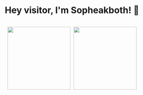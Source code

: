 <div align="center">
  <h1>Hey visitor, I'm Sopheakboth! 👋</h1>
  <br>
</div>

<div align="center">
<!--   <h2>✨ My Github Stats ✨</h2>
  <br> -->
  <div style="display: flex; justify-content: center; gap: 10px;">
    <a href="https://github.com/bothsann/github-readme-stats">
      <img height="200" 
           src="https://github-readme-stats.vercel.app/api?username=bothsann&show_icons=true&theme=great-gatsby&border_radius=10&bg_color=0D1117&hide_border=true&card_width=280" />
    </a>
    <a href="https://github.com/bothsann/github-readme-stats">
      <img height="200" 
           src="https://github-readme-stats.vercel.app/api/top-langs/?username=bothsann&layout=compact&theme=great-gatsby&border_radius=10&bg_color=0D1117&hide_border=true&card_width=280" />
    </a>
  </div>
</div>














<!-- [![Both Sann's GitHub stats](https://github-readme-stats.vercel.app/api?username=bothsann&show_icons=true&theme=great-gatsby)](https://github.com/bothsann/github-readme-stats)
[![Both Sann's Top Langs](https://github-readme-stats.vercel.app/api/top-langs/?username=bothsann&layout=compact)](https://github.com/bothsann/github-readme-stats)
[![Both Sann's WakaTime stats](https://github-readme-stats.vercel.app/api/wakatime?username=bothsann&layout=compact)](https://github.com/bothsann/github-readme-stats)
-->




<!-- <a href="https://github.com/bothsann/github-readme-stats">
  <img height=150 align="center" src="https://github-readme-stats.vercel.app/api/wakatime?username=bothsann&layout=compact&card_width=320" />
</a> -->
<!--
**BothSann/bothsann** is a ✨ _special_ ✨ repository because its `README.md` (this file) appears on your GitHub profile.

Here are some ideas to get you started:

- 🔭 I’m currently working on ...
- 🌱 I’m currently learning ...
- 👯 I’m looking to collaborate on ...
- 🤔 I’m looking for help with ...
- 💬 Ask me about ...
- 📫 How to reach me: ...
- 😄 Pronouns: ...
- ⚡ Fun fact: ...
-->
